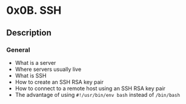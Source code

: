# 0x0B. SSH

## Description

### General
* What is a server
* Where servers usually live
* What is SSH
* How to create an SSH RSA key pair
* How to connect to a remote host using an SSH RSA key pair
* The advantage of using `#!/usr/bin/env bash` instead of `/bin/bash`

